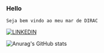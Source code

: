 ### Hello
    Seja bem vindo ao meu mar de DIRAC

[![LINKEDIN](https://img.shields.io/badge/LinkedIn-0077B5?style=for-the-badge&logo=linkedin&logoColor=white)](https://www.linkedin.com/in/erick-henrique-92897119a/)

![Anurag's GitHub stats](https://github-readme-stats.vercel.app/api?username=gen-01&show_icons=true&theme=radical)
